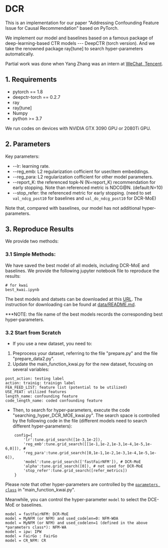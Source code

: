 # DCR
This is an implementation for our paper "Addressing Confounding Feature Issue for Causal Recommendation" based on PyTorch. 

We implement our model and baselines based on a famous package of deep-learning-based CTR models --- DeepCTR (torch version). And we take the renowned package ray[tune] to search hyper-parameters automatically.

Partial work was done when Yang Zhang was an intern at [WeChat, Tencent](https://weixin.qq.com/).


## 1. Requirements
+ pytorch == 1.8
+ deepctr-torch == 0.2.7
+ ray
+ ray[tune]
+ Numpy
+ python >= 3.7

We run codes on devices with NVIDIA GTX 3090 GPU or 2080Ti GPU.  


## 2. Parameters
Key parameters:
+ --lr: learning rate.
+ --reg_emb: L2 regularization cofficient for user/item embeddings.
+ --reg_para: L2 regularization cofficient for other model parameters.
+ --report_K: the referenced topk-N (N=report_K) recommendation for early stopping. Note than referenced metric is NDCG@N. (default:N=10)
+ --stop_refer: the referenced metric for early stopping. (need to set `val_ndcg_post10` for baselines and `val_do_ndcg_post10` for DCR-MoE)

Note that, compared with baselines, our model has not additional hyper-parameters.


## 3. Reproduce Results
We provide two methods:

### 3.1 Simple Methods:
We have saved the best model of all models, including DCR-MoE and baselines. We provide the following jupyter notebook file to reproduce the results:
```
# for kwai
best_kwai.ipynb
```
The best models and datsets can be downloaded at this [URL](https://rec.ustc.edu.cn/share/59a3e280-253c-11ed-aad3-51d42ffa3214). The instruction for downloading can be found at [data/README.md](data/README.md). 

***NOTE: the file name of the best models records the corresponding best hyper-parameters.

### 3.2 Start from Scratch
+ If you use a new dataset, you need to:
1. Preprocess your dataset, referring to the file "prepare.py" and the file "prepare_data2.py".
2. Update the main_function_kwai.py for the new dataset, focusing on several variables:
```
post_action: testing label
action: trainig: trainign label
FEA_FEED_LIST: feature list (potential to be utilized)
USE_FEAT: utilized features
length_name: confounding feature
code_length_name: coded confounding feature
```

+ Then, to search for hyper-parameters, execute the code "searching_hyper_DCR_MOE_kwai.py". The search space is controlled by the following code in the file (different models need to search different hyper-parameters):
```
    config={
        'lr':tune.grid_search([1e-3,1e-2]),
        'reg_emb':tune.grid_search([[1e-1,1e-2,1e-3,1e-4,1e-5,1e-6,0]]), #
        'reg_para':tune.grid_search([0,1e-1,1e-2,1e-3,1e-4,1e-5,1e-6]),
        'model':tune.grid_search(['fastFairNFM']), # DCR-MoE
        'alpha':tune.grid_search([0]), # not used for DCR-MoE
        'stop_refer':tune.grid_search([refer_metrics])
    }
```
  Please note that other hyper-parameters are controlled by the [`parameters class`](https://github.com/zyang1580/DCR/blob/3c8bbbcd4508366efd5590289253669b2eba2eac/main_function_kwai.py#L49) in "main_function_kwai.py".


  Meanwhile, you can control the hyper-parameter `model` to select the DCE-MoE or baselines. 
  ```
  model = fastFairNFM: DCR-MoE
  model = MyNFM (or NFM) and used_codelen=0: NFM-WOA
  model = MyNFM (or NFM) and used_codelen=1 (defined in the above *parameters class*): NFM-WA
  model = ipw: IPW
  model = FairGo : FairGo
  model = CR_NFM: CR
  ```



